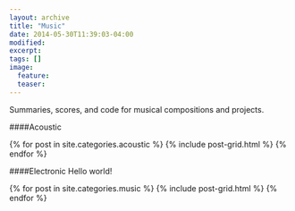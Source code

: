 ```yaml
---
layout: archive
title: "Music"
date: 2014-05-30T11:39:03-04:00
modified:
excerpt: 
tags: []
image:
  feature:
  teaser:
---
```


Summaries, scores, and code for musical compositions and projects.

####Acoustic

<div class="tiles">
{% for post in site.categories.acoustic %}
  {% include post-grid.html %}
{% endfor %}
</div><!-- /.tiles -->


####Electronic
Hello world!

<div class="tiles">
{% for post in site.categories.music %}
  {% include post-grid.html %}
{% endfor %}
</div><!-- /.tiles -->
